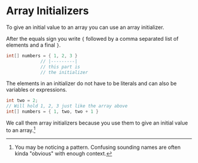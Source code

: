 # Array Initializers

To give an initial value to an array you can use an array initializer.

After the equals sign you write `{` followed by a comma separated list of elements and a final  `}`.

```java
int[] numbers = { 1, 2, 3 }
             // |---------|
             // this part is
             // the initializer
```


The elements in an initializer do not have to be literals and can also be variables or expressions.

```java
int two = 2;
// Will hold 1, 2, 3 just like the array above 
int[] numbers = { 1, two, two + 1 }
```

We call them array initializers because you use them to give an initial value to an array.[^pattern]


[^pattern]: You may be noticing a pattern. Confusing sounding names are often kinda "obvious"
with enough context.